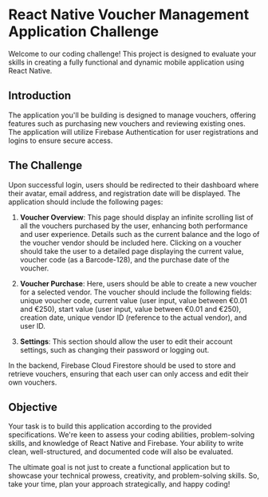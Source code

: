 # React Native Voucher Management Application Challenge

Welcome to our coding challenge! This project is designed to evaluate your skills in creating a fully functional and dynamic mobile application using React Native.

## Introduction

The application you'll be building is designed to manage vouchers, offering features such as purchasing new vouchers and reviewing existing ones. The application will utilize Firebase Authentication for user registrations and logins to ensure secure access.

## The Challenge

Upon successful login, users should be redirected to their dashboard where their avatar, email address, and registration date will be displayed. The application should include the following pages:

1. **Voucher Overview**: This page should display an infinite scrolling list of all the vouchers purchased by the user, enhancing both performance and user experience. Details such as the current balance and the logo of the voucher vendor should be included here. Clicking on a voucher should take the user to a detailed page displaying the current value, voucher code (as a Barcode-128), and the purchase date of the voucher.

2. **Voucher Purchase**: Here, users should be able to create a new voucher for a selected vendor. The voucher should include the following fields: unique voucher code, current value (user input, value between €0.01 and €250), start value (user input, value between €0.01 and €250), creation date, unique vendor ID (reference to the actual vendor), and user ID.

3. **Settings**: This section should allow the user to edit their account settings, such as changing their password or logging out.

In the backend, Firebase Cloud Firestore should be used to store and retrieve vouchers, ensuring that each user can only access and edit their own vouchers.

## Objective

Your task is to build this application according to the provided specifications. We're keen to assess your coding abilities, problem-solving skills, and knowledge of React Native and Firebase. Your ability to write clean, well-structured, and documented code will also be evaluated.

The ultimate goal is not just to create a functional application but to showcase your technical prowess, creativity, and problem-solving skills. So, take your time, plan your approach strategically, and happy coding!
